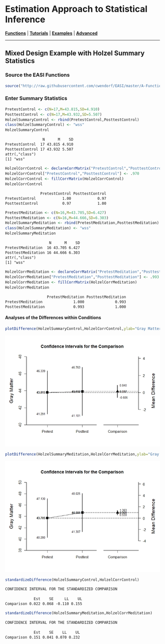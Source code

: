 # Estimation Approach to Statistical Inference

[**Functions**](../../A-Functions) | 
[**Tutorials**](../../B-Tutorials) | 
[**Examples**](../../C-Examples) | 
[**Advanced**](../../D-Advanced)

---

## Mixed Design Example with Holzel Summary Statistics

### Source the EASI Functions

```r
source("http://raw.githubusercontent.com/cwendorf/EASI/master/A-Functions/EASI-Functions.R")
```

### Enter Summary Statistics

```r
PretestControl <- c(N=17,M=43.815,SD=4.910)
PosttestControl <- c(N=17,M=43.932,SD=5.507)
HolzelSummaryControl <- rbind(PretestControl,PosttestControl)
class(HolzelSummaryControl) <- "wss"
HolzelSummaryControl
```
```
                 N      M    SD
PretestControl  17 43.815 4.910
PosttestControl 17 43.932 5.507
attr(,"class")
[1] "wss"
```
```r
HolzelCorrControl <- declareCorrMatrix("PretestControl","PosttestControl")
HolzelCorrControl["PretestControl","PosttestControl"] <- .970
HolzelCorrControl <- fillCorrMatrix(HolzelCorrControl)
HolzelCorrControl
```
```
                PretestControl PosttestControl
PretestControl            1.00            0.97
PosttestControl           0.97            1.00
```
```r
PretestMeditation <- c(N=16,M=43.705,SD=6.427)
PosttestMeditation <- c(N=16,M=44.666,SD=6.303)
HolzelSummaryMeditation <- rbind(PretestMeditation,PosttestMeditation)
class(HolzelSummaryMeditation) <- "wss"
HolzelSummaryMeditation
```
```
                    N      M    SD
PretestMeditation  16 43.705 6.427
PosttestMeditation 16 44.666 6.303
attr(,"class")
[1] "wss"
```
```r
HolzelCorrMeditation <- declareCorrMatrix("PretestMeditation","PosttestMeditation")
HolzelCorrMeditation["PretestMeditation","PosttestMeditation"] <- .993
HolzelCorrMeditation <- fillCorrMatrix(HolzelCorrMeditation)
HolzelCorrMeditation
```
```
                   PretestMeditation PosttestMeditation
PretestMeditation              1.000              0.993
PosttestMeditation             0.993              1.000
```

#### Analyses of the Differences within Conditions

```r
plotDifference(HolzelSummaryControl,HolzelCorrControl,ylab="Gray Matter") # Holzel-Figure1.jpeg
```
<kbd><img src="Holzel-Figure1.jpeg"></kbd>
```r
plotDifference(HolzelSummaryMeditation,HolzelCorrMeditation,ylab="Gray Matter") # Holzel-Figure2.jpeg
```
<kbd><img src="Holzel-Figure2.jpeg"></kbd>
```r
standardizeDifference(HolzelSummaryControl,HolzelCorrControl)
```
```
CONFIDENCE INTERVAL FOR THE STANDARDIZED COMPARISON

             Est    SE     LL    UL
Comparison 0.022 0.068 -0.110 0.155
```
```r
standardizeDifference(HolzelSummaryMeditation,HolzelCorrMeditation)
```
```
CONFIDENCE INTERVAL FOR THE STANDARDIZED COMPARISON

             Est    SE    LL    UL
Comparison 0.151 0.041 0.070 0.232
```
